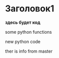 # Заголовок1

**здесь будет код**

some python functions

new python code

ther is info from master
